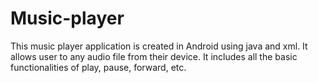 # Music-player
This  music player application  is created in Android using java and xml. It allows user to any audio file from their device. It includes all the basic functionalities of play, pause, forward, etc.
